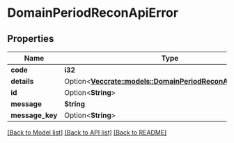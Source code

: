 # DomainPeriodReconApiError

## Properties

Name | Type | Description | Notes
------------ | ------------- | ------------- | -------------
**code** | **i32** |  | 
**details** | Option<[**Vec<crate::models::DomainPeriodReconApiErrorDetail>**](domain.ReconAPIErrorDetail.md)> |  | [optional]
**id** | Option<**String**> |  | [optional]
**message** | **String** |  | 
**message_key** | Option<**String**> |  | [optional]

[[Back to Model list]](../README.md#documentation-for-models) [[Back to API list]](../README.md#documentation-for-api-endpoints) [[Back to README]](../README.md)


